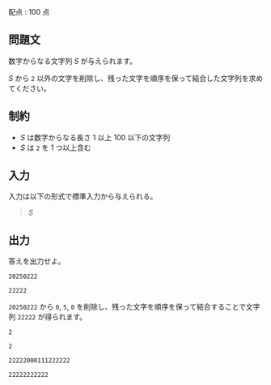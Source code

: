 配点 : $100$ 点

## 問題文

数字からなる文字列 $S$ が与えられます。

$S$ から `2` 以外の文字を削除し、残った文字を順序を保って結合した文字列を求めてください。

## 制約

- $S$ は数字からなる長さ $1$ 以上 $100$ 以下の文字列
- $S$ は `2` を $1$ つ以上含む

## 入力

入力は以下の形式で標準入力から与えられる。

> $S$

## 出力

答えを出力せよ。

```input1
20250222
```

```output1
22222
```

`20250222` から `0`, `5`, `0` を削除し、残った文字を順序を保って結合することで文字列 `22222` が得られます。

```input2
2
```

```output2
2
```

```input3
22222000111222222
```

```output3
22222222222
```